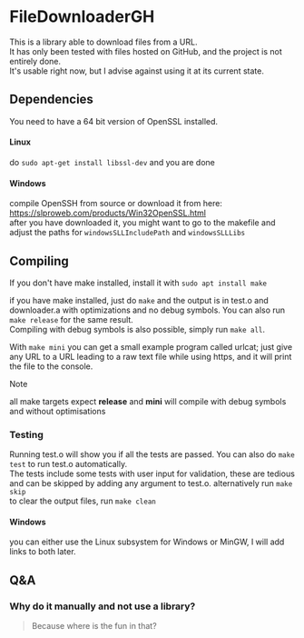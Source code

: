 # FileDownloaderGH
This is a library able to download files from a URL.  
It has only been tested with files hosted on GitHub, and the project is not entirely done.  
It's usable right now, but I advise against using it at its current state.
  
## Dependencies

You need to have a 64 bit version of OpenSSL installed.

#### Linux

do `sudo apt-get install libssl-dev` and you are done

#### Windows

compile OpenSSH from source or download it from here: https://slproweb.com/products/Win32OpenSSL.html  
after you have downloaded it, you might want to go to the makefile and adjust the paths for `windowsSLLIncludePath` and `windowsSLLLibs`

## Compiling

If you don't have make installed, install it with `sudo apt install make`  

if you have make installed, just do `make` and the output is in test.o and downloader.a with optimizations and no debug symbols. You can also run `make release` for the same result.  
Compiling with debug symbols is also possible, simply run `make all`.  

With `make mini` you can get a small example program called urlcat; just give any URL to a URL leading to a raw text file while using https, and it will print the file to the console.  

> [!NOTE]
> all make targets expect **release** and **mini** will compile with debug symbols and without optimisations

### Testing

Running test.o will show you if all the tests are passed. You can also do `make test` to run test.o automatically.  
The tests include some tests with user input for validation, these are tedious and can be skipped by adding any argument to test.o. alternatively run `make skip`  
to clear the output files, run `make clean`  
  
#### Windows

you can either use the Linux subsystem for Windows or MinGW, I will add links to both later.

## Q&A

### Why do it manually and not use a library? 

> Because where is the fun in that?
